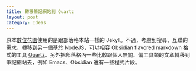 ```yaml
---
title: 轉移筆記網站到 Quartz
layout: post
category: Ideas
---
```


原本[數位花園](https://yfwu.pro)使用的是跟部落格本站一樣的 Jekyll。不過，考慮到搜尋、互聯的需求，轉移到另一個基於 NodeJS，可以相容 Obsidian flavored markdown 格式的工具 [Quartz](http://quartz.jzhao.xyz)。另外把部落格內一些比較跟個人無關、偏工具類的文章轉移到筆記網站去，例如 Emacs、Obsidian 還有一些程式片段。